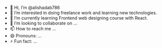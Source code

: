 - 👋 Hi, I’m @alishadab786
- 👀 I’m interested in doing freelance work and learning new technologies.
- 🌱 I’m currently learning Frontend web designing course with React.
- 💞️ I’m looking to collaborate on ...
- 📫 How to reach me ...
- 😄 Pronouns: ...
- ⚡ Fun fact: ...

<!---
alishadab786/alishadab786 is a ✨ special ✨ repository because its `README.md` (this file) appears on your GitHub profile.
You can click the Preview link to take a look at your changes.
--->
